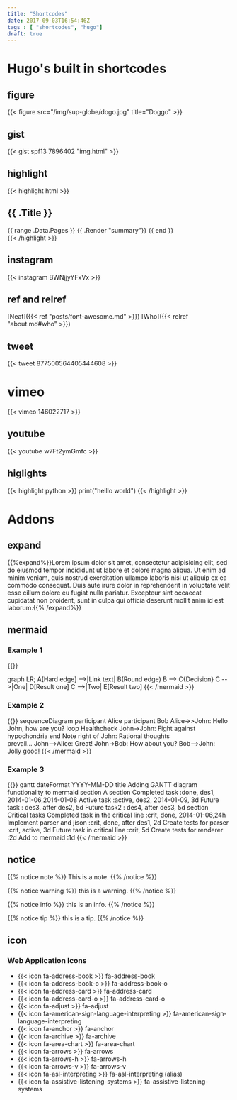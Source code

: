 ```yaml
---
title: "Shortcodes"
date: 2017-09-03T16:54:46Z
tags : [ "shortcodes", "hugo"]
draft: true
---
```


# Hugo's built in shortcodes 
## figure

{{< figure src="/img/sup-globe/dogo.jpg" title="Doggo" >}}


## gist

{{< gist spf13 7896402 "img.html" >}}


## highlight

{{< highlight html >}}
<section id="main">
  <div>
   <h1 id="title">{{ .Title }}</h1>
    {{ range .Data.Pages }}
        {{ .Render "summary"}}
    {{ end }}
  </div>
</section>
{{< /highlight >}}

## instagram


{{< instagram BWNjjyYFxVx >}}
## ref and relref

[Neat]({{< ref "posts/font-awesome.md" >}})
[Who]({{< relref "about.md#who" >}})



## tweet

{{< tweet 877500564405444608 >}}


# vimeo

{{< vimeo 146022717 >}}


## youtube

{{< youtube w7Ft2ymGmfc >}}

## higlights


{{< highlight python >}}
print("helllo world")
{{< /highlight >}}


# Addons

## expand

{{%expand%}}Lorem ipsum dolor sit amet, consectetur adipisicing elit, sed do eiusmod
tempor incididunt ut labore et dolore magna aliqua. Ut enim ad minim veniam,
quis nostrud exercitation ullamco laboris nisi ut aliquip ex ea commodo
consequat. Duis aute irure dolor in reprehenderit in voluptate velit esse
cillum dolore eu fugiat nulla pariatur. Excepteur sint occaecat cupidatat non
proident, sunt in culpa qui officia deserunt mollit anim id est laborum.{{% /expand%}}



## mermaid

### Example 1
{{<mermaid align="left">}}

graph LR;
    A[Hard edge] -->|Link text| B(Round edge)
    B --> C{Decision}
    C -->|One| D[Result one]
    C -->|Two| E[Result two]
{{< /mermaid >}}


### Example 2
{{<mermaid>}}
sequenceDiagram
    participant Alice
    participant Bob
    Alice->>John: Hello John, how are you?
    loop Healthcheck
        John->John: Fight against hypochondria
    end
    Note right of John: Rational thoughts <br/>prevail...
    John-->Alice: Great!
    John->Bob: How about you?
    Bob-->John: Jolly good!
{{< /mermaid >}}

### Example 3
{{<mermaid>}}
gantt
        dateFormat  YYYY-MM-DD
        title Adding GANTT diagram functionality to mermaid
        section A section
        Completed task            :done,    des1, 2014-01-06,2014-01-08
        Active task               :active,  des2, 2014-01-09, 3d
        Future task               :         des3, after des2, 5d
        Future task2               :         des4, after des3, 5d
        section Critical tasks
        Completed task in the critical line :crit, done, 2014-01-06,24h
        Implement parser and jison          :crit, done, after des1, 2d
        Create tests for parser             :crit, active, 3d
        Future task in critical line        :crit, 5d
        Create tests for renderer           :2d
        Add to mermaid                      :1d
{{< /mermaid >}}


## notice

{{% notice note    %}}
This is a note.
{{% /notice %}} 

{{% notice  warning   %}}
this is a warning.
{{% /notice %}}

{{% notice   info  %}}
this is an info.
{{% /notice %}}

{{% notice    tip %}}
this is a tip.
{{% /notice %}} 


## icon
 <i class="fab fa-github fa-10x"></i>
### Web Application Icons

- {{< icon fa-address-book >}} fa-address-book
- {{< icon fa-address-book-o >}} fa-address-book-o
- {{< icon fa-address-card >}} fa-address-card
- {{< icon fa-address-card-o >}} fa-address-card-o
- {{< icon fa-adjust >}} fa-adjust
- {{< icon fa-american-sign-language-interpreting >}} fa-american-sign-language-interpreting
- {{< icon fa-anchor >}} fa-anchor
- {{< icon fa-archive >}} fa-archive
- {{< icon fa-area-chart >}} fa-area-chart
- {{< icon fa-arrows >}} fa-arrows
- {{< icon fa-arrows-h >}} fa-arrows-h
- {{< icon fa-arrows-v >}} fa-arrows-v
- {{< icon fa-asl-interpreting >}} fa-asl-interpreting (alias)
- {{< icon fa-assistive-listening-systems >}} fa-assistive-listening-systems



